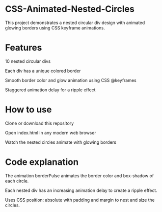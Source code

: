 # CSS-Animated-Nested-Circles
This project demonstrates a nested circular div design with animated glowing borders using CSS keyframe animations.

# Features
  10 nested circular divs

  Each div has a unique colored border

  Smooth border color and glow animation using CSS @keyframes

  Staggered animation delay for a ripple effect

# How to use
  Clone or download this repository

  Open index.html in any modern web browser

  Watch the nested circles animate with glowing borders

# Code explanation
  The animation borderPulse animates the border color and box-shadow of each circle.

  Each nested div has an increasing animation delay to create a ripple effect.

  Uses CSS position: absolute with padding and margin to nest and size the circles.
